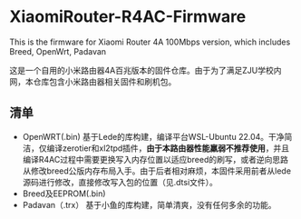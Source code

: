 # XiaomiRouter-R4AC-Firmware
This is the firmware for Xiaomi Router 4A 100Mbps version, which includes Breed, OpenWrt, Padavan  



这是一个自用的小米路由器4A百兆版本的固件仓库。由于为了满足ZJU学校内网，本仓库包含小米路由器相关固件和刷机包。
## 清单
+ OpenWRT(.bin)
  基于Lede的库构建，编译平台WSL-Ubuntu 22.04。干净简洁，仅编译zerotier和xl2tpd插件，**由于本路由器性能羸弱不推荐使用**，并且编译R4AC过程中需要更换写入内存位置以适应breed的刷写，或者逆向思路从修改breed公版内存布局入手。由于后者相对麻烦，本固件采用前者从lede源码进行修改，直接修改写入包的位置（见.dtsi文件）。
+ Breed及EEPROM(.bin)
+ Padavan（.trx）
  基于小鱼的库构建，简单清爽，没有任何多余的功能。
